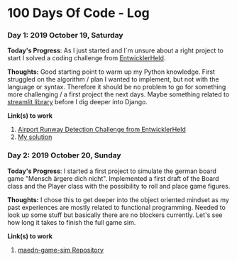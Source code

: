 # 100 Days Of Code - Log

### Day 1: 2019 October 19, Saturday

**Today's Progress**: As I just started and I´m unsure about a right project to start I solved a coding challenge from [EntwicklerHeld](https://platform.entwicklerheld.de).

**Thoughts:** Good starting point to warm up my Python knowledge. First struggled on the algorithm / plan I wanted to implement, but not with the language or syntax. Therefore it should be no problem to go for something more challenging / a first project the next days. Maybe something related to [streamlit library](https://github.com/streamlit/streamlit) before I dig deeper into Django.

**Link(s) to work**
1. [Airport Runway Detection Challenge from EntwicklerHeld](https://platform.entwicklerheld.de/challenge/airport-runway-direction)
2. [My solution](https://github.com/p-friedl/coding-challenges/blob/master/EntwicklerHeld_Airport-Runway-Detection.py)

### Day 2: 2019 October 20, Sunday

**Today's Progress**: I started a first project to simulate the german board game "Mensch ärgere dich nicht". Implemented a first draft of the Board class and the Player class with the possibility to roll and place game figures.

**Thoughts:** I chose this to get deeper into the object oriented mindset as my past experiences are mostly related to functional programming. Needed to look up some stuff but basically there are no blockers currently. Let's see how long it takes to finish the full game sim.

**Link(s) to work**
1. [maedn-game-sim Repository](https://github.com/p-friedl/maedn-game-sim)

